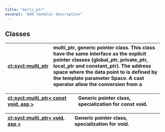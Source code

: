 ```yaml
---
title: "multi_ptr"
excerpt: "Add (module) description"
---
```


## Classes

| [cl::sycl::multi_ptr](./cl::sycl::multi_ptr/README.md) | multi_ptr, generic pointer class. This class have the same interface as the explicit pointer classes (global_ptr, private_ptr, local_ptr and constant_ptr). The address space where the data point to is defined by the template parameter Space. A cast operator allow the conversion from a  |
| :--- | :--- |


| [cl::sycl::multi_ptr< const void, asp >](./cl::sycl::multi_ptr<constvoid,asp>/README.md) | Generic pointer class, specialization for const void.  |
| :--- | :--- |


| [cl::sycl::multi_ptr< void, asp >](./cl::sycl::multi_ptr<void,asp>/README.md) | Generic pointer class, specialization for void.  |
| :--- | :--- |
